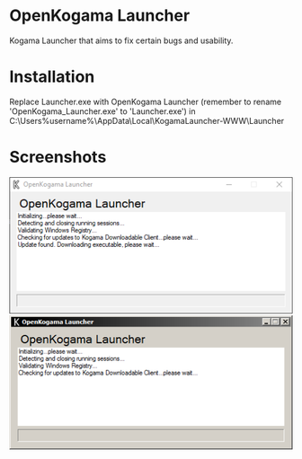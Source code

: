 # OpenKogama Launcher
Kogama Launcher that aims to fix certain bugs and usability.  
# Installation
Replace Launcher.exe with OpenKogama Launcher (remember to rename 'OpenKogama_Launcher.exe' to 'Launcher.exe') in C:\Users\%username%\AppData\Local\KogamaLauncher-WWW\Launcher  
# Screenshots
![Screenshot1](https://raw.githubusercontent.com/Aethusx/OpenKogama_Launcher/master/Screenshots/1.png)
![Screenshot2](https://raw.githubusercontent.com/Aethusx/OpenKogama_Launcher/master/Screenshots/2.png)
